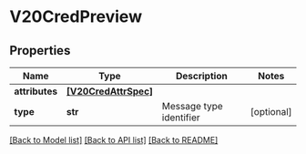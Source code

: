 # V20CredPreview


## Properties
Name | Type | Description | Notes
------------ | ------------- | ------------- | -------------
**attributes** | [**[V20CredAttrSpec]**](V20CredAttrSpec.md) |  | 
**type** | **str** | Message type identifier | [optional] 

[[Back to Model list]](../README.md#documentation-for-models) [[Back to API list]](../README.md#documentation-for-api-endpoints) [[Back to README]](../README.md)


